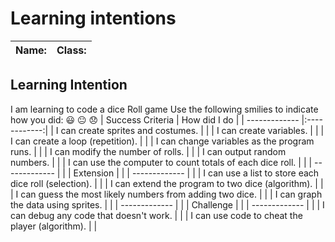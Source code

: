 # Learning intentions


|Name:                    | Class:                        |
|-------------------------|-------------------------------|

## Learning Intention
I am learning to code a dice Roll game
Use the following smilies to indicate how you did:
😃 😐 😞
| Success Criteria                                          | How did I do |
| -------------                                             |:------------:| 
| I can create sprites and costumes.                        |              |
| I can create variables.                                   |              |
| I can create a loop (repetition).                         |              |
| I can change variables as the program runs.               |              |
| I can modify the number of rolls.                         |              |
| I can output random numbers.                              |              |
| I can use the computer to count totals of each dice roll. |              |
| -------------                                             |              |
| Extension                                                 |              |
| -------------                                             |              |
| I can use a list to store each dice roll (selection).     |              |
| I can extend the program to two dice (algorithm).         |              |
| I can guess the most likely numbers from adding two dice. |              |
| I can graph the data using sprites.                       |              |
| -------------                                             |              |
| Challenge                                                 |              |
| -------------                                             |              |
| I can debug any code that doesn't work.                   |              |
| I can use code to cheat the player (algorithm).           |              |
